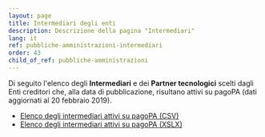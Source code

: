 ```yaml
---
layout: page
title: Intermediari degli enti
description: Descrizione della pagina "Intermediari"
lang: it
ref: pubbliche-amministrazioni-intermediari
order: 43
child_of_ref: pubbliche-amministrazioni
---
```


Di seguito l'elenco degli **Intermediari** e dei **Partner tecnologici** scelti dagli Enti creditori che, alla data di pubblicazione, risultano attivi su pagoPA (dati aggiornati al 20 febbraio 2019).  
* [Elenco degli intermediari attivi su pagoPA (CSV)](https://www.agid.gov.it/sites/default/files/pagamenti_amministrazione/pagopa-intermediari.csv)
* [Elenco degli intermediari attivi su pagoPA (XSLX)](https://www.agid.gov.it/sites/default/files/pagamenti_amministrazione/pagopa-intermediari.xlsx)

